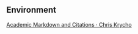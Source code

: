 ## Environment

[Academic Markdown and Citations · Chris Krycho](http://www.chriskrycho.com/2015/academic-markdown-and-citations.html)

